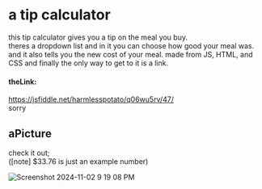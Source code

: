 # a tip calculator

this tip calculator gives you a tip on the meal you buy.  
theres a dropdown list and in it you can choose how good your meal was. 
and it also tells you the new cost of your meal.
made from JS, HTML, and CSS
  and finally the only way to get to it is a link.

#### theLink:
https://jsfiddle.net/harmlesspotato/q06wu5rv/47/  
sorry

## aPicture
check it out;  
([note]  $33.76 is just an example number)    

    
![Screenshot 2024-11-02 9 19 08 PM](https://github.com/user-attachments/assets/24c1175c-181f-48c6-b259-8cbf2aa6d452)


